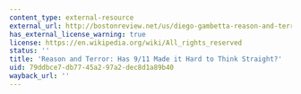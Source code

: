 ```yaml
---
content_type: external-resource
external_url: http://bostonreview.net/us/diego-gambetta-reason-and-terror
has_external_license_warning: true
license: https://en.wikipedia.org/wiki/All_rights_reserved
status: ''
title: 'Reason and Terror: Has 9/11 Made it Hard to Think Straight?'
uid: 79ddbce7-db77-45a2-97a2-dec8d1a89b40
wayback_url: ''
---
```

